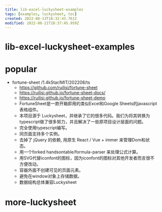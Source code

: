 ```yaml
---
title: lib-excel-luckysheet-examples
tags: [examples, luckysheet, toc]
created: 2022-08-13T18:32:43.761Z
modified: 2022-08-21T10:37:45.959Z
---
```


# lib-excel-luckysheet-examples

# popular

- fortune-sheet /1.4kStar/MIT/202208/ts
  - https://github.com/ruilisi/fortune-sheet
  - https://ruilisi.github.io/fortune-sheet-docs/
  - https://ruilisi.github.io/fortune-sheet-demo
  - FortuneSheet是一款开箱即用的类似Excel和Google Sheets的javascript表格组件。
  - 本项目源于 Luckysheet，并继承了它的很多代码。我们为将其转换为typescript做了很多努力，并且解决了一些原项目设计层面的问题。
  - 完全使用typescript编写。
  - 同页面支持多个实例。
  - 去掉了 jQuery 的依赖, 用原生 React / Vue + immer 来管理Dom和状态。
  - 用一个forked handsontable/formula-parser 来处理公式计算。
  - 用SVG代替iconfont的图标，因为iconfont的图标对其他开发者而言很不方便改动。
  - 容器外面不创建可见的页面元素。
  - 避免在window对象上存储数据。
  - 数据结构总体兼容Luckysheet
# more-luckysheet
